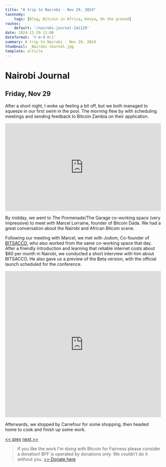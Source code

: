 ```yaml
---
title: "A trip to Nairobi - Nov 29, 2024"
taxonomy:
    tags: [Blog, Bitcoin in Africa, Kenya, On the ground]
routes:
    default: '/nairobi-journal-241129'
date: 2024-11-29 11:00
dateformat: 'Y-m-d H:i'
summary: A trip to Nairobi - Nov 29, 2024
thumbnail: _Nairobi-Journal.jpg
template: article
---
```


# Nairobi Journal

## Friday, Nov 29

After a short night, I woke up feeling a bit off, but we both managed to squeeze in our first swim in the pool. The morning flew by with scheduling meetings and sending feedback to Bitcoin Zambia on their application.

<div style="padding:56.25% 0 0 0;position:relative;"><iframe src="https://player.vimeo.com/video/1034579061?badge=0&amp;autopause=0&amp;player_id=0&amp;app_id=58479" frameborder="0" allow="autoplay; fullscreen; picture-in-picture; clipboard-write; encrypted-media" style="position:absolute;top:0;left:0;width:100%;height:100%;" title="241129-3-driving-buses"></iframe></div>

By midday, we went to The Promenade/The Garage co-working space (very impressive) to meet with Marcel Lorraine, founder of Bitcoin Dada. We had a great conversation about the Nairobi and African Bitcoin scene. 

<div id="nostr-embed-note1gdl4m86jp8xf4wk85fnnyee5jdf6dpf7guc6dunarqpfxcuqkzhqgqldm3"></div><script>  !(function () {    const n=document.createElement('script');n.type='text/javascript';n.async=!0;n.src='https://cdn.jsdelivr.net/gh/nostrband/nostr-embed@0.1.16/dist/nostr-embed.js';    const options = {      showZaps: true,      showCopyAddr: false,      hideNostrich: true,      showFollowing: false,    };    n.onload=function () {      nostrEmbed.init(        'note1gdl4m86jp8xf4wk85fnnyee5jdf6dpf7guc6dunarqpfxcuqkzhqgqldm3',        '#nostr-embed-note1gdl4m86jp8xf4wk85fnnyee5jdf6dpf7guc6dunarqpfxcuqkzhqgqldm3',        '',        options      );    };const a=document.getElementsByTagName('script')[0];a.parentNode.insertBefore(n, a);  })();</script>

Following our meeting with Marcel, we met with Jodom, Co-founder of [BITSACCO](https://bitsacco.com/), who also worked from the same co-working space that day. After a friendly introduction and learning that reliable internet costs about $80 per month in Nairobi, we conducted a short interview with him about BITSACCO. He also gave us a preview of the Beta version, with the official launch scheduled for the conference.

<iframe width="100%" height="473" src="https://www.youtube.com/embed/KwgaWqL08LA" title="YouTube video player" frameborder="0" allow="accelerometer; autoplay; clipboard-write; encrypted-media; gyroscope; picture-in-picture; web-share" allowfullscreen></iframe>

Afterwards, we stopped by Carrefour for some shopping, then headed home to cook and finish up some work.

[<< prev](/nairobi-journal-241128) [next >>](/nairobi-journal-241130)

> If you like the work I'm doing with Bitcoin for Fairness please consider a donation! BFF is operated by donations only. We couldn't do it without you. [>> Donate here](https://bffbtc.org/donate/)